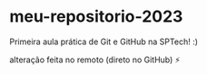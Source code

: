 # meu-repositorio-2023
Primeira aula prática de Git e GitHub na SPTech! :)

alteração feita no remoto (direto no GitHub) :zap:
